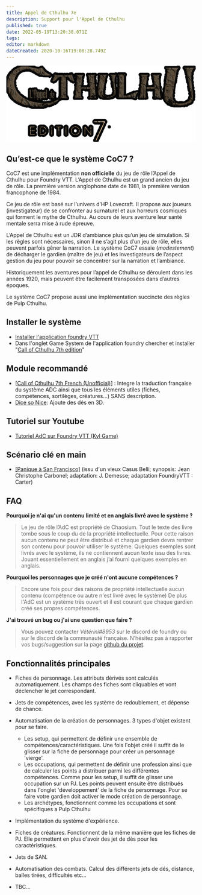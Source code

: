```yaml
---
title: Appel de Cthulhu 7e
description: Support pour l'Appel de Cthulhu
published: true
date: 2022-05-19T13:20:38.071Z
tags: 
editor: markdown
dateCreated: 2020-10-16T19:08:28.749Z
---
```


![logo_v7_(4).png](/images/home/logo_v7_(4).png)

## **Qu’est-ce que le système CoC7 ?**
CoC7 est une implémentation **non officielle** du jeu de rôle l’Appel de Cthulhu pour Foundry VTT.
L’Appel de Cthulhu est un grand ancien du jeu de rôle. La première version anglophone date de 1981, la première version francophone de 1984.

Ce jeu de rôle est basé sur l’univers d’HP Lovecraft. Il propose aux joueurs (investigateur) de se confronter au surnaturel et aux horreurs cosmiques qui forment le mythe de Cthulhu. Au cours de leurs aventure leur santé mentale serra mise à rude épreuve.

L’Appel de Cthulhu est un JDR d’ambiance plus qu’un jeu de simulation. Si les règles sont nécessaires, sinon il ne s’agit plus d’un jeu de rôle, elles peuvent parfois gêner la narration.
Le système CoC7 essaie (*modestement*) de décharger le gardien (maître de jeu) et les investigateurs de l’aspect gestion du jeu pour pouvoir se concentrer sur la narration et l’ambiance.

Historiquement les aventures pour l’appel de Cthulhu se déroulent dans les années 1920, mais peuvent être facilement transposées dans d’autres époques.

Le système CoC7 propose aussi une implémentation succincte des règles de Pulp Cthulhu.

## Installer le système
- [Installer l'application foundry VTT](https://foundryvtt.wiki/fr/pour-commencer/setup)
- Dans l'onglet Game System de l'application foundry chercher et installer "[Call of Cthulhu 7th edition](https://foundryvtt.com/packages/CoC7/)"

## Module recommandé
- [[Call of Cthulhu 7th French (Unofficial)]](https://foundryvtt.com/packages/coc7-module-fr-toc) : Integre la traduction française du système ADC ainsi que tous les éléments utiles (fiches, compétences, sortilèges, créatures...) SANS description.     
- [Dice so Nice](https://foundryvtt.com/packages/dice-so-nice/): Ajoute des dés en 3D.

## Tutoriel sur Youtube
- [Tutoriel AdC sur Foundry VTT (Kyl Game)](https://youtu.be/XkpVSr75A8k)

## Scénario clé en main
- [[Panique à San Francisco]](https://www.tentacules.net/index.php?id=5146) (issu d'un vieux Casus Belli; synopsis: Jean Christophe Carbonel; adaptation: J. Demesse; adaptation FoundryVTT : Carter)

## FAQ
**Pourquoi je n'ai qu'un contenu limité et en anglais livré avec le système ?**
>Le jeu de rôle l’AdC est propriété de Chaosium. Tout le texte des livre tombe sous le coup du de la propriété intellectuelle. Pour cette raison aucun contenu ne peut être distribué et chaque gardien devra rentrer son contenu pour pouvoir utiliser le système.
Quelques exemples sont livrés avec le système, ils ne contiennent aucun texte issu des livres. Jouant essentiellement en anglais j’ai fourni quelques exemples en anglais.

**Pourquoi les personnages que je créé n'ont aucune compétences ?**
>Encore une fois pour des raisons de propriété intellectuelle aucun contenu (compétence ou autre n'est livré avec le système)
De plus l'AdC est un système très ouvert et il est courant que chaque gardien créé ses propres compétences.

**J'ai trouvé un bug ou j'ai une question que faire ?**
>Vous pouvez contacter *Vétérini#8953* sur le discord de foundry ou sur le discord de la communauté française.
N’hésitez pas à rapporter vos bugs/suggestion sur la page [github du projet](https://github.com/HavlockV/CoC7-FoundryVTT/issues).

## Fonctionnalités principales
- Fiches de personnage. Les attributs dérivés sont calculés automatiquement. Les champs des fiches sont cliquables et vont déclencher le jet correspondant.

- Jets de compétences, avec les système de redoublement, et dépense de chance.

- Automatisation de la création de personnages. 3 types d'objet existent pour se faire.
  - Les setup, qui permettent de définir une ensemble de compétences/caractéristiques. Une fois l'objet créé il suffit de le glisser sur la fiche de personnage pour créer un personnage 'vierge'.
  - Les occupations, qui permettent de définir une profession ainsi que de calculer les points a distribuer parmi les différentes compétences. Comme pour les setup, il suffit de glisser une occupation sur un PJ. Les points peuvent ensuite être distribués dans l'onglet 'développement' de la fiche de personnage. Pour se faire votre gardien doit activer le mode création de personnage.
  - Les archétypes, fonctionnent comme les occupations et sont spécifiques a Pulp Cthulhu

- Implémentation du système d'expérience.

- Fiches de créatures. Fonctionnent de la même manière que les fiches de PJ. Elle permettent en plus d'avoir des jet de dès pour les caractéristiques.

- Jets de SAN.

- Automatisation des combats. Calcul des différents jets de dés, distance, balles tirées, difficultés etc...

- TBC...